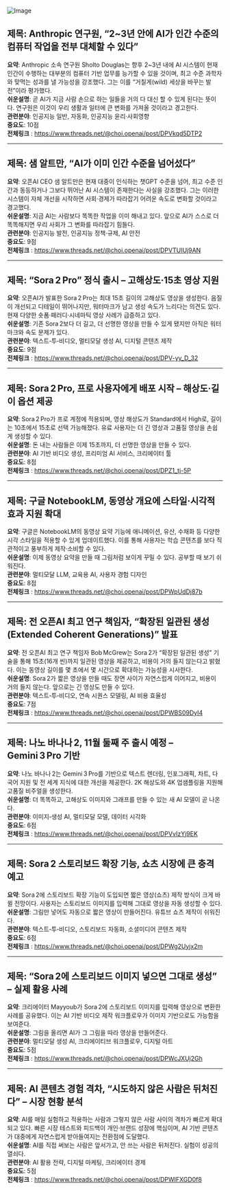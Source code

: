 ![Image](https://scontent-iad3-2.cdninstagram.com/v/t51.71828-15/558220915_1455209409031765_8504796435464276600_n.jpg)

## 제목: Anthropic 연구원, “2~3년 안에 AI가 인간 수준의 컴퓨터 작업을 전부 대체할 수 있다”  
**요약**: Anthropic 소속 연구원 Sholto Douglas는 향후 2~3년 내에 AI 시스템이 현재 인간이 수행하는 대부분의 컴퓨터 기반 업무를 능가할 수 있을 것이며, 최고 수준 과학자와 맞먹는 성과를 낼 가능성을 강조했다. 그는 이를 “거칠게(wild) 세상을 바꾸는 발전”이라 평가했다.  
**쉬운설명**: 곧 AI가 지금 사람 손으로 하는 일들을 거의 다 대신 할 수 있게 된다는 뜻이다. 연구원은 이것이 우리 생활과 일터에 큰 변화를 가져올 것이라고 경고한다.  
**관련분야**: 인공지능 일반, 자동화, 인공지능 윤리·사회영향  
**중요도**: 10점  
**전체링크** :  https://www.threads.net/@choi.openai/post/DPVkqd5DTP2  

---

## 제목: 샘 알트만, “AI가 이미 인간 수준을 넘어섰다”  
**요약**: 오픈AI CEO 샘 알트만은 현재 대중이 인식하는 챗GPT 수준을 넘어, 최고 수준 인간과 동등하거나 그보다 뛰어난 AI 시스템이 존재한다는 사실을 강조했다. 그는 이러한 시스템이 자체 개선을 시작하면 사회·경제가 따라잡기 어려운 속도로 변화할 것이라고 경고했다.  
**쉬운설명**: 지금 AI는 사람보다 똑똑한 작업을 이미 해내고 있다. 앞으로 AI가 스스로 더 똑똑해지면 우리 사회가 그 변화를 따라잡기 힘들다.  
**관련분야**: 인공지능 발전, 인공지능 정책·규제, AI 안전  
**중요도**: 9점  
**전체링크** :  https://www.threads.net/@choi.openai/post/DPVTUIUj9AN  

---

## 제목: “Sora 2 Pro” 정식 출시 – 고해상도·15초 영상 지원  
**요약**: 오픈AI가 발표한 Sora 2 Pro는 최대 15초 길이의 고해상도 영상을 생성한다. 음질이 개선되고 디테일이 뛰어나지만, 워터마크가 남고 생성 속도가 느리다는 의견도 있다. 현재 다양한 숏폼·패러디·시네마틱 영상 사례가 급증하고 있다.  
**쉬운설명**: 기존 Sora 2보다 더 길고, 더 선명한 영상을 만들 수 있게 됐지만 아직은 워터마크와 속도 문제가 있다.  
**관련분야**: 텍스트‑투‑비디오, 멀티모달 생성 AI, 디지털 콘텐츠 제작  
**중요도**: 9점  
**전체링크** :  https://www.threads.net/@choi.openai/post/DPV-yy_D_32  

---

## 제목: Sora 2 Pro, 프로 사용자에게 배포 시작 – 해상도·길이 옵션 제공  
**요약**: Sora 2 Pro가 프로 계정에 적용되며, 영상 해상도가 Standard에서 High로, 길이는 10초에서 15초로 선택 가능해졌다. 유료 사용자는 더 긴 영상과 고품질 영상을 손쉽게 생성할 수 있다.  
**쉬운설명**: 돈 내는 사람들은 이제 15초까지, 더 선명한 영상을 만들 수 있다.  
**관련분야**: AI 기반 비디오 생성, 프리미엄 AI 서비스, 크리에이터 툴  
**중요도**: 8점  
**전체링크** :  https://www.threads.net/@choi.openai/post/DPZ1_tj-5P  

---

## 제목: 구글 NotebookLM, 동영상 개요에 스타일·시각적 효과 지원 확대  
**요약**: 구글은 NotebookLM의 동영상 요약 기능에 애니메이션, 유산, 수채화 등 다양한 시각 스타일을 적용할 수 있게 업데이트했다. 이를 통해 사용자는 학습 콘텐츠를 보다 직관적이고 풍부하게 제작·소비할 수 있다.  
**쉬운설명**: 이제 동영상 요약을 만들 때 그림처럼 보이게 꾸밀 수 있다. 공부할 때 보기 쉬워진다.  
**관련분야**: 멀티모달 LLM, 교육용 AI, 사용자 경험 디자인  
**중요도**: 8점  
**전체링크** :  https://www.threads.net/@choi.openai/post/DPWpUdDj87b  

---

## 제목: 전 오픈AI 최고 연구 책임자, “확장된 일관된 생성(Extended Coherent Generations)” 발표  
**요약**: 전 오픈AI 최고 연구 책임자 Bob McGrew는 Sora 2가 “확장된 일관된 생성” 기술을 통해 15초(16개 씬)까지 일관된 영상을 제공하고, 비용이 거의 들지 않는다고 밝혔다. 이는 동영상 길이를 몇 초에서 몇 시간으로 확대하는 가능성을 시사한다.  
**쉬운설명**: Sora 2가 짧은 영상을 만들 때도 장면 사이가 자연스럽게 이어지고, 비용이 거의 들지 않는다. 앞으로는 긴 영상도 만들 수 있다.  
**관련분야**: 텍스트‑투‑비디오, 연속 시퀀스 모델링, AI 비용 효율성  
**중요도**: 7점  
**전체링크** :  https://www.threads.net/@choi.openai/post/DPWBS09DyI4  

---

## 제목: 나노 바나나 2, 11월 둘째 주 출시 예정 – Gemini 3 Pro 기반  
**요약**: 나노 바나나 2는 Gemini 3 Pro를 기반으로 텍스트 렌더링, 인포그래픽, 차트, 다국어 지원 및 전 세계 지식에 대한 개선을 제공한다. 2K 해상도와 4K 업샘플링을 지원해 고품질 비주얼을 생성한다.  
**쉬운설명**: 더 똑똑하고, 고해상도 이미지와 그래프를 만들 수 있는 새 AI 모델이 곧 나온다.  
**관련분야**: 이미지‑생성 AI, 멀티모달 모델, 데이터 시각화  
**중요도**: 6점  
**전체링크** :  https://www.threads.net/@choi.openai/post/DPVvIzYj9EK  

---

## 제목: Sora 2 스토리보드 확장 기능, 쇼츠 시장에 큰 충격 예고  
**요약**: Sora 2에 스토리보드 확장 기능이 도입되면 짧은 영상(쇼츠) 제작 방식이 크게 바뀔 전망이다. 사용자는 스토리보드 이미지를 입력해 그대로 영상을 자동 생성할 수 있다.  
**쉬운설명**: 그림만 넣어도 자동으로 짧은 영상이 만들어진다. 유튜브 쇼츠 제작이 쉬워진다.  
**관련분야**: 텍스트‑투‑비디오, 스토리보드 자동화, 소셜미디어 콘텐츠 제작  
**중요도**: 6점  
**전체링크** :  https://www.threads.net/@choi.openai/post/DPWg2Uyjx2m  

---

## 제목: “Sora 2에 스토리보드 이미지 넣으면 그대로 생성” – 실제 활용 사례  
**요약**: 크리에이터 Mayyoub가 Sora 2에 스토리보드 이미지를 입력해 영상으로 변환한 사례를 공유했다. 이는 AI 기반 비디오 제작 워크플로우가 이미지 기반으로도 가능함을 보여준다.  
**쉬운설명**: 그림을 올리면 AI가 그 그림을 따라 영상을 만들어준다.  
**관련분야**: 멀티모달 생성 AI, 크리에이티브 워크플로우, 디지털 아트  
**중요도**: 5점  
**전체링크** :  https://www.threads.net/@choi.openai/post/DPWcJXUj2Gh  

---

## 제목: AI 콘텐츠 경험 격차, “시도하지 않은 사람은 뒤처진다” – 시장 현황 분석  
**요약**: AI를 매일 실험하고 적용하는 사람과 그렇지 않은 사람 사이의 격차가 빠르게 확대되고 있다. 빠른 시장 테스트와 피드백이 개인·브랜드 성장에 핵심이며, AI 기반 콘텐츠가 대중에게 자연스럽게 받아들여지는 전환점에 도달했다.  
**쉬운설명**: AI를 직접 써보는 사람은 앞서가고, 안 쓰는 사람은 뒤처진다. 실험이 성공의 열쇠다.  
**관련분야**: AI 활용 전략, 디지털 마케팅, 크리에이터 경제  
**중요도**: 5점  
**전체링크** :  https://www.threads.net/@choi.openai/post/DPWIFXGD0f8  
